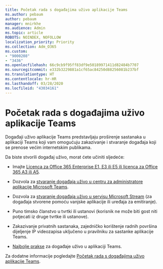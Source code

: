 ```yaml
---
title: Početak rada s događajima uživo aplikacije Teams
ms.author: pebaum
author: pebaum
manager: mnirkhe
ms.audience: Admin
ms.topic: article
ROBOTS: NOINDEX, NOFOLLOW
localization_priority: Priority
ms.collection: Adm_O365
ms.custom:
- "9000208"
- "3436"
ms.openlocfilehash: 66c9cb9f95ff83df9e50189971411d82484b7707
ms.sourcegitcommit: e332b3229881a1cf65ac84250d88256081b237bf
ms.translationtype: HT
ms.contentlocale: hr-HR
ms.lasthandoff: 03/28/2020
ms.locfileid: "43034161"
---
```

# <a name="getting-started-with-teams-live-events"></a>Početak rada s događajima uživo aplikacije Teams

Događaji uživo aplikacije Teams predstavljaju proširenje sastanaka u aplikaciji Teams koji vam omogućuju zakazivanje i stvaranje događaja koji se prenose većim internetskim publikama.

Da biste stvorili događaj uživo, morat ćete učiniti sljedeće:

- Imajte [Licenca za Office 365 Enterprise E1, E3 ili E5 ili licenca za Office 365 A3 ili A5](https://docs.microsoft.com/microsoftteams/teams-live-events/set-up-for-teams-live-events#step-2-get-and-assign-licenses).

- Dozvola za [stvaranje događaja uživo u centru za administratore aplikacije Microsoft Teams](https://docs.microsoft.com/microsoftteams/teams-live-events/set-up-for-teams-live-events#create-or-edit-a-live-events-policy).

- Dozvola za [stvaranje događaja uživo u servisu Microsoft Stream](https://docs.microsoft.com/microsoftteams/teams-live-events/what-are-teams-live-events) (za događaja stvorene pomoću vanjske aplikacije ili uređaja za emitiranje).

- Puno timsko članstvo u tvrtki ili ustanovi (korisnik ne može biti gost niti potjecati iz druge tvrtke ili ustanove).

- Zakazivanje privatnih sastanaka, zajedničko korištenje radnih površina dijeljenje IP videozapisa uključeno u pravilniku za sastanke aplikacije Teams.

- [Najbolje prakse](https://support.office.com/article/Best-practices-for-producing-a-Teams-live-event-e500370e-4dd1-4187-8b48-af10ef02cf42) za događaje uživo u aplikaciji Teams.

Za dodatne informacije pogledajte [Početak rada s događajima uživo aplikacije Teams](https://support.office.com/article/get-started-with-microsoft-teams-live-events-d077fec2-a058-483e-9ab5-1494afda578a).
